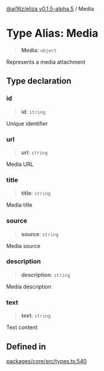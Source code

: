 [@ai16z/eliza v0.1.5-alpha.5](../index.md) / Media

# Type Alias: Media

> **Media**: `object`

Represents a media attachment

## Type declaration

### id

> **id**: `string`

Unique identifier

### url

> **url**: `string`

Media URL

### title

> **title**: `string`

Media title

### source

> **source**: `string`

Media source

### description

> **description**: `string`

Media description

### text

> **text**: `string`

Text content

## Defined in

[packages/core/src/types.ts:540](https://github.com/nouns-amigos/agente-burrito-mvp/blob/main/packages/core/src/types.ts#L540)
